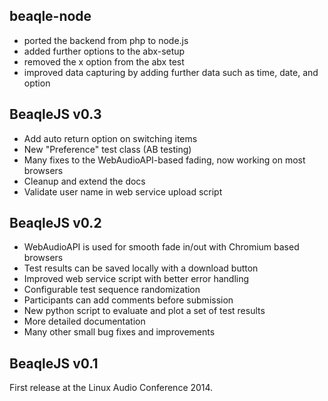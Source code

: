 ## beaqle-node 

* ported the backend from php to node.js
* added further options to the abx-setup
* removed the x option from the abx test 
* improved data capturing by adding further data such as time, date, and option

## BeaqleJS v0.3 ##

* Add auto return option on switching items
* New "Preference" test class (AB testing)
* Many fixes to the WebAudioAPI-based fading, now working on most browsers
* Cleanup and extend the docs
* Validate user name in web service upload script


## BeaqleJS v0.2 ##

* WebAudioAPI is used for smooth fade in/out with Chromium based browsers
* Test results can be saved locally with a download button
* Improved web service script with better error handling
* Configurable test sequence randomization
* Participants can add comments before submission
* New python script to evaluate and plot a set of test results
* More detailed documentation
* Many other small bug fixes and improvements


## BeaqleJS v0.1 ##

First release at the Linux Audio Conference 2014.
